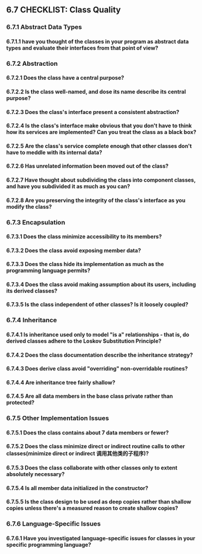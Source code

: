 ## 6.7 CHECKLIST: Class Quality

### 6.7.1 Abstract Data Types

#### 6.7.1.1 have you thought of the classes in your program as abstract data types and evaluate their interfaces from that point of view?

### 6.7.2 Abstraction

#### 6.7.2.1 Does the class have a central purpose?

#### 6.7.2.2 Is the class well-named, and dose its name describe its central purpose?

#### 6.7.2.3 Does the class's interface present a consistent abstraction?

#### 6.7.2.4 Is the class's interface make obvious that you don't have to think how its services are implemented? Can you treat the class as a black box?

#### 6.7.2.5 Are the class's service complete enough that other classes don't have to meddle  with its internal data?

#### 6.7.2.6 Has unrelated information been moved out of the class?

#### 6.7.2.7 Have thought about subdividing the class into component classes, and have you subdivided it as much as you can?

#### 6.7.2.8 Are you preserving the integrity of the class's interface as you modify the class?

### 6.7.3 Encapsulation

#### 6.7.3.1 Does the class minimize accessibility to its members?

#### 6.7.3.2 Does the class avoid exposing member data?

#### 6.7.3.3 Does the class hide its implementation as much as the programming language permits?

#### 6.7.3.4 Does the class avoid making assumption about its users, including its derived classes?

#### 6.7.3.5 Is the class independent of other classes? Is it loosely coupled?

### 6.7.4 Inheritance

#### 6.7.4.1 Is inheritance used only to model "is a" relationships - that is, do derived classes adhere to the Loskov Substitution Principle?

#### 6.7.4.2 Does the class documentation describe the inheritance strategy?

#### 6.7.4.3 Does derive class avoid "overriding" non-overridable routines?

#### 6.7.4.4 Are inheritance tree fairly shallow?

#### 6.7.4.5 Are all data members in the base class private rather than protected?

### 6.7.5 Other Implementation Issues

#### 6.7.5.1 Does the class contains about 7 data members or fewer?

#### 6.7.5.2 Does the class minimize direct or indirect routine calls to other classes(minimize direct or indirect 调用其他类的子程序)?

#### 6.7.5.3 Does the class collaborate with other classes only to extent absolutely necessary?

#### 6.7.5.4 Is all member data initialized in the constructor?

#### 6.7.5.5 Is the class design to be used as deep copies rather than shallow copies unless there's a measured reason to create shallow copies?

### 6.7.6 Language-Specific Issues

#### 6.7.6.1 Have you investigated language-specific issues for classes in your specific programming language?

































































